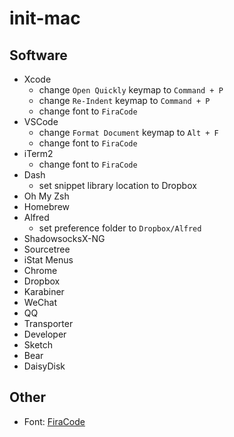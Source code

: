 # init-mac

## Software

* Xcode
  * change `Open Quickly` keymap to `Command + P`
  * change `Re-Indent` keymap to `Command + P`
  * change font to `FiraCode`
* VSCode
  * change `Format Document` keymap to `Alt + F`
  * change font to `FiraCode`
* iTerm2
  * change font to `FiraCode`
* Dash
  * set snippet library location to Dropbox
* Oh My Zsh
* Homebrew
* Alfred
  * set preference folder to `Dropbox/Alfred`
* ShadowsocksX-NG
* Sourcetree
* iStat Menus
* Chrome
* Dropbox
* Karabiner
* WeChat
* QQ
* Transporter
* Developer
* Sketch
* Bear
* DaisyDisk

## Other

* Font: [FiraCode](https://github.com/tonsky/FiraCode)
